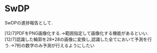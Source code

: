 # SwDP
SwDPの進捗報告として.

[12/7]PDFをPNG画像化する.→範囲指定して画像化する機能があるといい.　　
[12/7]認識した輪郭を28*28の画像に変換し,認識した全てにおいて予測を行う.→7桁の数字のみ予測が行えるようにしたい
